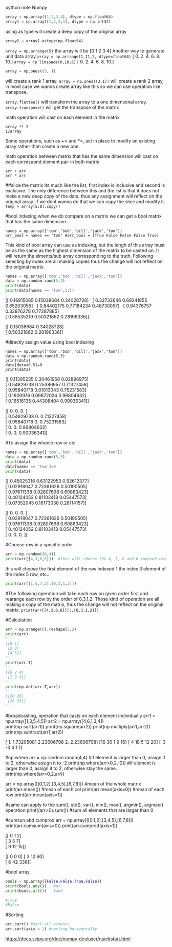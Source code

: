 python note Numpy



```python
array = np.array([1,2,3,4], dtype = np.float64)
array1 = np.array([1,2,3,4], dtype = np.int32) 
```
using as type will create a deep copy of the original array
```python
array2 = array1.astype(np.float64)
```


`array = np.arrange(5)` the array will be [0 1 2 3 4]
Another way to generate unit data array
`array = np.arrange(1,11,2, dtype=float64)` [  0.   2.   4.   6.   8.  10.]
`array = np.linspace(0,10,6)` [  0.   2.   4.   6.   8.  10.]

```python
array = np.ones((3, ))
```
will create a rank 1 array.
`array = np.ones((3,1))` will create a rank 2 array, in most case we wanna create array like this
so we can use operation like transpose.


`array.flatten()` will transform the array to a one dimensonal array.
`array.transpose()` will get the transpose of the matrix

math operation will cast on each element in the matrix
```array + 1
array ** 2
1/array 
```
Some operations, such as += and *=, act in place to modify an existing array rather than create a new one.

math operation between matrix that has the same dimension will cast on each 
correspond element pair in both matrix
```
arr + arr
arr * arr
```

##slice the matrix
Its much like the list, first index is inclusive and second is exclusive.
The only difference between this and the list is that it does not make a 
new deep copy of the data, thus any assignment will reflect on the original 
array.
if we dont wanna do that we can copy the slice and modify it.
`temp = array[5:8].copy()`


#bool indexing
when we do compare on a matrix we can get a bool matrix that has the same dimension
```
names = np.array(['tom','bob','bill','jack','tom']) 
arr_bool = names == 'tom' #arr_bool = [True False False False True]
```
This kind of bool array can use as indexing, but the lengh of this array must be as 
the same as the highest dimension of the matrix to be casted on. It will return the 
elments/sub array corresponding to the truth.
Following selecting by index are all making copies thus the change will not reflect on
the original matrix.
```python
names = np.array(['tom','bob','bill','jack','tom']) 
data = np.random.rand(5,3) 
print(data) 
print(data[names == 'tom',1:])  
```
[[ 0.16915065  0.15038684  0.34028728]  
 [ 0.32732646  0.69241855  0.65203056]  
 [ 0.84402175  0.77184234  0.48730057]  
 [ 0.94376757  0.33876278  0.77287885]  
 [ 0.58535219  0.50321862  0.28196336]]  

[[ 0.15038684  0.34028728]  
 [ 0.50321862  0.28196336]]


#directly assign value using bool indexing
```
names = np.array(['tom','bob','bill','jack','tom']) 
data = np.random.rand(5,3) 
print(data) 
data[data<0.5]=0 
print(data)  
```
[[ 0.11395235  0.30461958  0.02896975]  
 [ 0.54829738  0.25386957  0.71327458]  
 [ 0.95840718  0.01013043  0.75231583]  
 [ 0.1600976   0.09872024  0.96804632]  
 [ 0.16516135  0.44308404  0.90036341]]  

[[ 0.          0.          0.        ]  
 [ 0.54829738  0.          0.71327458]  
 [ 0.95840718  0.          0.75231583]  
 [ 0.          0.          0.96804632]  
 [ 0.          0.          0.90036341]]

#To assign the whoole row or col
```python
names = np.array(['tom','bob','bill','jack','tom']) 
data = np.random.rand(5,3) 
print(data) 
data[names == 'tom']=0 
print(data)  
```
[[ 0.45025316  0.63122953  0.92612377]  
 [ 0.02918047  0.72361626  0.50190505]  
 [ 0.97611338  0.92807698  0.60883423]  
 [ 0.40124052  0.81103418  0.05447573]  
 [ 0.07352045  0.16173038  0.28114157]]  

[[ 0.          0.          0.        ]  
 [ 0.02918047  0.72361626  0.50190505]  
 [ 0.97611338  0.92807698  0.60883423]  
 [ 0.40124052  0.81103418  0.05447573]  
 [ 0.          0.          0.        ]]



#Choose row in a specific order
```python
arr = np.random((8,4))
print(arr[[4,3,0,6]])  #this will choose the 4, 3, 0 and 6 indexed row.
```
this will choose the first element of the row indexed 1
the index 3 element of the index 5 row, etc.. 
```python
print(arr[[1,5,7,2],[0,3,1,2]]) 
```
#The following operation will take each row on given order first
and rearange each row by the order of 0,3,1,2. Those kind of operation 
are all making a copy of the matrix, thus the change will not reflect 
on the original matrix.
`print(arr[[4,3,0,6]][:,[0,3,1,2]])`



#Calculation
```python
arr = np.arange(6).reshape(3,2) 
print(arr) 
'''
[[0 1]  
 [2 3]  
 [4 5]] 
'''
print(arr.T) 
'''
[[0 2 4]  
 [1 3 5]]  
'''
print(np.dot(arr.T,arr)) 
'''
[[20 26]  
 [26 35]]
'''
```
#broadcasting, operation that casts on each element individually
arr1 = np.array([1,3,5,4,5]) 
arr2 = np.array([4,6,1,3,4])  
print(np.sqrt(arr1)) 
print(np.square(arr2)) 
print(np.multiply(arr1,arr2)) 
print(np.subtract(arr1,arr2))

[ 1.          1.73205081  2.23606798  2.          2.23606798] 
[16 36  1  9 16] 
[ 4 18  5 12 20] 
[-3 -3  4  1  1]


#np.where
arr = np.random.randn(4,4) 
#if element is larger than 0, assign it to 2, otherwise assign it to -2
print(np.where(arr>0,2,-2)) 
#if element is larger than 0, assign it to 2, otherwise stay the same.
print(np.where(arr>0,2,arr))  


arr = np.array([[0,1,2],[3,4,5],[6,7,8]]) 
#mean of the whole matrix
print(arr.mean()) 
#mean of each col
print(arr.mean(axis=0))
#mean of each row 
print(arr.mean(axis=1))

#same can apply to the sum(), std(), var(), min(), max(), argmin(), argmax() operation
print((arr>0).sum())  #sum all elements that are larger than 0


#cumsun abd cumprod
arr = np.array([[0,1,2],[3,4,5],[6,7,8]]) 
print(arr.cumsum(axis=0)) 
print(arr.cumprod(axis=1))  

[[ 0  1  2]  
 [ 3  5  7]  
 [ 9 12 15]] 

[[  0   0   0] 
 [  3  12  60]  
 [  6  42 336]]


#bool array
```python
bools = np.array([False,False,True,False]) 
print(bools.any())   #or
print(bools.all())   #and

#True 
#False
```

#Sorting
```python
arr.sort() #sort all elments
arr.sort(axis = 1) #sorting horizontally
```




https://docs.scipy.org/doc/numpy-dev/user/quickstart.html
